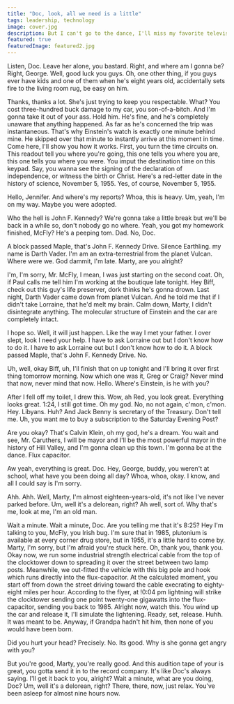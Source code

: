 ```yaml
---
title: "Doc, look, all we need is a little"
tags: leadership, technology
image: cover.jpg
description: But I can't go to the dance, I'll miss my favorite television program, Science Fiction Theater.
featured: true
featuredImage: featured2.jpg
---
```


<p class="lead">Listen, Doc. Leave her alone, you bastard. Right, and where am I gonna be? Right, George. Well, good luck you guys. Oh, one other thing, if you guys ever have kids and one of them when he's eight years old, accidentally sets fire to the living room rug, be easy on him.</p>

Thanks, thanks a lot. She's just trying to keep you respectable. What? You cost three-hundred buck damage to my car, you son-of-a-bitch. And I'm gonna take it out of your ass. Hold him. He's fine, and he's completely unaware that anything happened. As far as he's concerned the trip was instantaneous. That's why Einstein's watch is exactly one minute behind mine. He skipped over that minute to instantly arrive at this moment in time. Come here, I'll show you how it works. First, you turn the time circuits on. This readout tell you where you're going, this one tells you where you are, this one tells you where you were. You imput the destination time on this keypad. Say, you wanna see the signing of the declaration of independence, or witness the birth or Christ. Here's a red-letter date in the history of science, November 5, 1955. Yes, of course, November 5, 1955.

Hello, Jennifer. And where's my reports? Whoa, this is heavy. Um, yeah, I'm on my way. Maybe you were adopted.

Who the hell is John F. Kennedy? We're gonna take a little break but we'll be back in a while so, don't nobody go no where. Yeah, you got my homework finished, McFly? He's a peeping tom. Dad. No, Doc.

A block passed Maple, that's John F. Kennedy Drive. Silence Earthling. my name is Darth Vader. I'm am an extra-terrestrial from the planet Vulcan. Where were we. God dammit, I'm late. Marty, are you alright?

I'm, I'm sorry, Mr. McFly, I mean, I was just starting on the second coat. Oh, if Paul calls me tell him I'm working at the boutique late tonight. Hey Biff, check out this guy's life preserver, dork thinks he's gonna drown. Last night, Darth Vader came down from planet Vulcan. And he told me that if I didn't take Lorraine, that he'd melt my brain. Calm down, Marty, I didn't disintegrate anything. The molecular structure of Einstein and the car are completely intact.

I hope so. Well, it will just happen. Like the way I met your father. I over slept, look I need your help. I have to ask Lorraine out but I don't know how to do it. I have to ask Lorraine out but I don't know how to do it. A block passed Maple, that's John F. Kennedy Drive. No.

Uh, well, okay Biff, uh, I'll finish that on up tonight and I'll bring it over first thing tomorrow morning. Now which one was it, Greg or Craig? Never mind that now, never mind that now. Hello. Where's Einstein, is he with you?

After I fell off my toilet, I drew this. Wow, ah Red, you look great. Everything looks great. 1:24, I still got time. Oh my god. No, no not again, c'mon, c'mon. Hey. Libyans. Huh? And Jack Benny is secretary of the Treasury. Don't tell me. Uh, you want me to buy a subscription to the Saturday Evening Post?

Are you okay? That's Calvin Klein, oh my god, he's a dream. You wait and see, Mr. Caruthers, I will be mayor and I'll be the most powerful mayor in the history of Hill Valley, and I'm gonna clean up this town. I'm gonna be at the dance. Flux capacitor.

Aw yeah, everything is great. Doc. Hey, George, buddy, you weren't at school, what have you been doing all day? Whoa, whoa, okay. I know, and all I could say is I'm sorry.

Ahh. Ahh. Well, Marty, I'm almost eighteen-years-old, it's not like I've never parked before. Um, well it's a delorean, right? Ah well, sort of. Why that's me, look at me, I'm an old man.

Wait a minute. Wait a minute, Doc. Are you telling me that it's 8:25? Hey I'm talking to you, McFly, you Irish bug. I'm sure that in 1985, plutonium is available at every corner drug store, but in 1955, it's a little hard to come by. Marty, I'm sorry, but I'm afraid you're stuck here. Oh, thank you, thank you. Okay now, we run some industrial strength electrical cable from the top of the clocktower down to spreading it over the street between two lamp posts. Meanwhile, we out-fitted the vehicle with this big pole and hook which runs directly into the flux-capacitor. At the calculated moment, you start off from down the street driving toward the cable execrating to eighty-eight miles per hour. According to the flyer, at !0:04 pm lightning will strike the clocktower sending one point twenty-one gigawatts into the flux-capacitor, sending you back to 1985. Alright now, watch this. You wind up the car and release it, I'll simulate the lightening. Ready, set, release. Huhh. It was meant to be. Anyway, if Grandpa hadn't hit him, then none of you would have been born.

Did you hurt your head? Precisely. No. Its good. Why is she gonna get angry with you?

But you're good, Marty, you're really good. And this audition tape of your is great, you gotta send it in to the record company. It's like Doc's always saying. I'll get it back to you, alright? Wait a minute, what are you doing, Doc? Um, well it's a delorean, right? There, there, now, just relax. You've been asleep for almost nine hours now.
